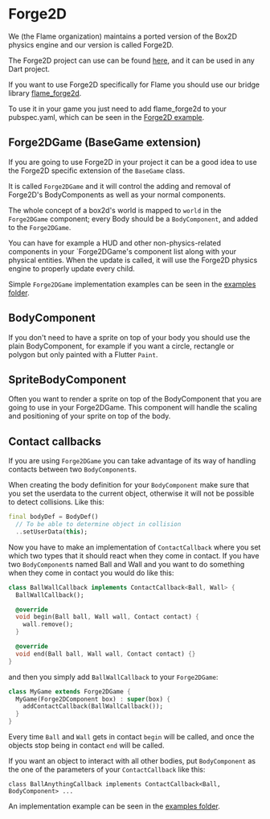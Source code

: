 # Forge2D

We (the Flame organization) maintains a ported version of the Box2D physics engine and our version is called Forge2D.

The Forge2D project can use can be found [here](https://github.com/flame-engine/forge2d), and it can be used in any Dart project.

If you want to use Forge2D specifically for Flame you should use our bridge library [flame_forge2d](https://github.com/flame-engine/flame_forge2d).

To use it in your game you just need to add flame_forge2d to your pubspec.yaml, which can be seen in the [Forge2D example](https://github.com/flame-engine/flame_forge2d/tree/master/example).

## Forge2DGame (BaseGame extension)

If you are going to use Forge2D in your project it can be a good idea to use the Forge2D specific extension of the `BaseGame` class.

It is called `Forge2DGame` and it will control the adding and removal of Forge2D's BodyComponents as well as your normal components.

The whole concept of a box2d's world is mapped to `world` in the `Forge2DGame` component; every Body should be a `BodyComponent`, and added to the `Forge2DGame`.

You can have for example a HUD and other non-physics-related components in your `Forge2DGame's component list along with your physical entities. When the update is called, it will use the Forge2D physics engine to properly update every child.

Simple `Forge2DGame` implementation examples can be seen in the [examples folder](https://github.com/flame-engine/flame_box2d/blob/master/examples/).

## BodyComponent

If you don't need to have a sprite on top of your body you should use the plain BodyComponent, for example if you want a circle, rectangle or polygon but only painted with a Flutter `Paint`.

## SpriteBodyComponent

Often you want to render a sprite on top of the BodyComponent that you are going to use in your Forge2DGame. This component will handle the scaling and positioning of your sprite on top of the body.

## Contact callbacks

If you are using `Forge2DGame` you can take advantage of its way of handling contacts between two `BodyComponent`s.

When creating the body definition for your `BodyComponent` make sure that you set the userdata to the current object, otherwise it will not be possible to detect collisions.
Like this:
```dart
final bodyDef = BodyDef()
  // To be able to determine object in collision
  ..setUserData(this);
```

Now you have to make an implementation of `ContactCallback` where you set which two types that it should react when they come in contact.
If you have two `BodyComponent`s named Ball and Wall and you want to do something when they come in contact you would do like this:

```dart
class BallWallCallback implements ContactCallback<Ball, Wall> {
  BallWallCallback();

  @override
  void begin(Ball ball, Wall wall, Contact contact) {
    wall.remove();
  }

  @override
  void end(Ball ball, Wall wall, Contact contact) {}
}
```

and then you simply add `BallWallCallback` to your `Forge2DGame`:

```dart
class MyGame extends Forge2DGame {
  MyGame(Forge2DComponent box) : super(box) {
    addContactCallback(BallWallCallback());
  }
}
```

Every time `Ball` and `Wall` gets in contact `begin` will be called, and once the objects stop being in contact `end` will be called.

If you want an object to interact with all other bodies, put `BodyComponent` as the one of the parameters of your `ContactCallback` like this:

`class BallAnythingCallback implements ContactCallback<Ball, BodyComponent> ...`

An implementation example can be seen in the [examples folder](https://github.com/flame-engine/flame_box2d/blob/master/examples/contact_callbacks).
